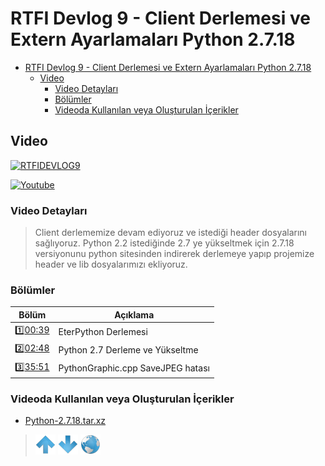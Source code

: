 # RTFI Devlog 9 - Client Derlemesi ve Extern Ayarlamaları Python 2.7.18

- [RTFI Devlog 9 - Client Derlemesi ve Extern Ayarlamaları Python 2.7.18](#rtfi-devlog-9---client-derlemesi-ve-extern-ayarlamaları-python-2718)
  - [Video](#video)
    - [Video Detayları](#video-detayları)
    - [Bölümler](#bölümler)
    - [Videoda Kullanılan veya Oluşturulan İçerikler](#videoda-kullanılan-veya-oluşturulan-i̇çerikler)

## Video

[![RTFIDEVLOG9](https://img.youtube.com/vi/01pqEvlaOeM/0.jpg)](https://youtu.be/01pqEvlaOeM)

[![Youtube](https://img.shields.io/youtube/views/01pqEvlaOeM?style=social&label=Görüntüleme)](https://youtu.be/01pqEvlaOeM)

### Video Detayları

> Client derlememize devam ediyoruz ve istediği header dosyalarını sağlıyoruz. Python 2.2 istediğinde 2.7 ye yükseltmek için 2.7.18 versiyonunu python sitesinden indirerek derlemeye yapıp projemize header ve lib dosyalarımızı ekliyoruz.


### Bölümler

| Bölüm | Açıklama |
| --- | --- |
| 1️⃣[00:39](https://youtu.be/__VIDEO_ID__?t=39) | EterPython Derlemesi |
| 2️⃣[02:48](https://youtu.be/__VIDEO_ID__?t=168) | Python 2.7 Derleme ve Yükseltme |
| 3️⃣[35:51](https://youtu.be/__VIDEO_ID__?t=2151) | PythonGraphic.cpp SaveJPEG hatası |


### Videoda Kullanılan veya Oluşturulan İçerikler

* [Python-2.7.18.tar.xz](https://www.python.org/ftp/python/2.7.18/Python-2.7.18.tar.xz)


> [![up](/ASSETS/up.png)](/TR/RTFIDEVLOG/008.md)  [![down](/ASSETS/down.png)](/TR/RTFIDEVLOG/010.md)  [![index](/ASSETS/index.png)](/README.md)



